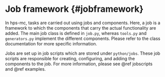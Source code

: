 Job framework {#jobframework}
=============

In hps-mc, tasks are carried out using jobs and components. Here, a job is a framework to which the components that carry the actual functionality are added. The main job class is defined in `job.py`, whereas `tools.py` and `generators.py` implement the different components.
Please refer to the class documentation for more specific information.

Jobs are set up in job scripts which are stored under `python/jobs`. These job scripts are responsible for creating, configuring, and adding the components to the job. For more information, please see @ref jobscripts and @ref examples.